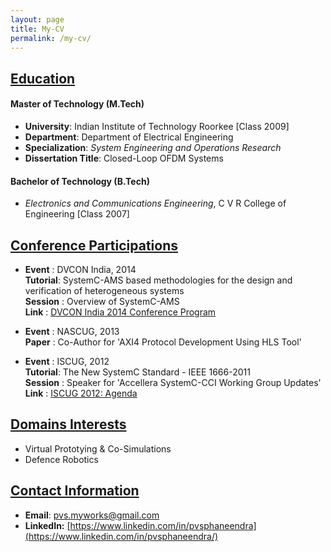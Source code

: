 ```yaml
---
layout: page
title: My-CV
permalink: /my-cv/
---
```


## <u>Education</u>
#### Master of Technology (M.Tech)
  - <b>University</b>: Indian Institute of Technology Roorkee [Class 2009]<br>
  - <b>Department</b>: Department of Electrical Engineering<br>
  - <b>Specialization</b>: <i>System Engineering and Operations Research</i><br>
  - <b>Dissertation Title</b>: Closed-Loop OFDM Systems

#### Bachelor of Technology (B.Tech)
  - <i>Electronics and Communications Engineering</i>, C V R College of Engineering [Class 2007]<br>


## <u>Conference Participations</u>
- <b>Event</b>   : DVCON India, 2014<br>
  <b>Tutorial</b>: SystemC-AMS based methodologies for the design and verification of heterogeneous systems<br>
  <b>Session</b> : Overview of SystemC-AMS<br>
  <b>Link</b>    : [DVCON India 2014 Conference Program](https://dvcon-india.org/sites/dvcon-india.org/files/archive/2014/2014_Conference_Program.pdf)<br>

- <b>Event</b>   : NASCUG, 2013<br>
  <b>Paper</b>   : Co-Author for 'AXI4 Protocol Development Using HLS Tool'<br>

- <b>Event</b>   : ISCUG, 2012<br>
  <b>Tutorial</b>: The New SystemC Standard - IEEE 1666-2011<br>
  <b>Session</b> : Speaker for 'Accellera SystemC-CCI Working Group Updates'<br>
  <b>Link</b>    : [ISCUG 2012: Agenda](http://www.iscug.net/2012-agenda)


## <u>Domains Interests</u>
  - Virtual Prototying & Co-Simulations
  - Defence Robotics


## <u>Contact Information</u>
 - <b>Email</b>: pvs.myworks@gmail.com
 - <b>LinkedIn:</b> [https://www.linkedin.com/in/pvsphaneendra](https://www.linkedin.com/in/pvsphaneendra/)


